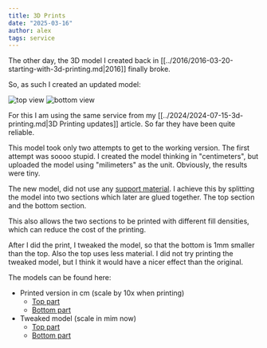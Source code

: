 ```yaml
---
title: 3D Prints
date: "2025-03-16"
author: alex
tags: service
---
```

The other day, the 3D model I created back in [[../2016/2016-03-20-starting-with-3d-printing.md|2016]]
finally broke.

So, as such I created an updated model:

![top view]({static}/images/2025/3d-prints/soap-top-lr.jpg)
![bottom view]({static}/images/2025/3d-prints/soap-bot-lr.jpg)

For this I am using the same service from my [[../2024/2024-07-15-3d-printing.md|3D Printing updates]]
article.  So far they have been quite reliable.

This model took only two attempts to get to the working version.  The first attempt
was soooo stupid.  I created the model thinking in "centimeters", but uploaded
the model using "milimeters" as the unit.  Obviously, the results were tiny.

The new model, did not use any [support material][supports].  I achieve this by splitting
the model into two sections which later are glued together.  The top section and the bottom
section.

This also allows the two sections to be printed with different fill densities, which can
reduce the cost of the printing.

After I did the print, I tweaked the model, so that the bottom is 1mm smaller than the top.
Also the top uses less material.
I did not try printing the tweaked model, but I think it would have a nicer effect
than the original.

The models can be found here:

- Printed version in cm (scale by 10x when printing)
  - [Top part][v2-b]
  - [Bottom part][v2-a]
- Tweaked model (scale in mim now)
  - [Top part][v2.1-b]
  - [Bottom part][v2.1-a]

 [supports]: https://www.hubs.com/knowledge-base/supports-3d-printing-technology-overview/
 [v2-a]: https://github.com/alejandroliu/0ink.net/blob/main/src/content/images/2025/3d-prints/SoapParts-a-V2.0-in-cm.stl
 [v2-b]: https://github.com/alejandroliu/0ink.net/blob/main/src/content/images/2025/3d-prints/SoapParts-b-V2.0-in-cm.stl
 [v2.1-a]: https://github.com/alejandroliu/0ink.net/blob/main/src/content/images/2025/3d-prints/SoapParts-a-V2.1.stl
 [v2.1-b]: https://github.com/alejandroliu/0ink.net/blob/main/src/content/images/2025/3d-prints/SoapParts-b-V2.1.stl



